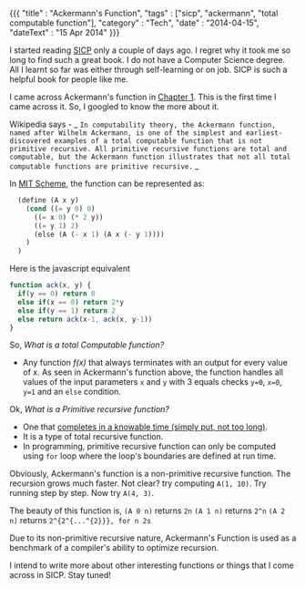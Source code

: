 {{{
    "title"    : "Ackermann's Function",
    "tags"     : ["sicp", "ackermann", "total computable function"],
    "category" : "Tech",
    "date"     : "2014-04-15",
    "dateText" : "15 Apr 2014"
}}}

I started reading [SICP](http://mitpress.mit.edu/sicp/full-text/book/book.html) only a couple of days ago.
I regret why it took me so long to find such a great book. I do not have a Computer Science degree.
All I learnt so far was either through self-learning or on job. SICP is such a helpful book for people like me.

I came across Ackermann's function in [Chapter 1](http://mitpress.mit.edu/sicp/full-text/book/book-Z-H-11.html#%_sec_1.2.1).
This is the first time I came across it. So, I googled to know the more about it.

Wikipedia says -
_
``
  In computability theory, the Ackermann function, named after Wilhelm Ackermann,
  is one of the simplest and earliest-discovered examples of a total computable function
  that is not primitive recursive. All primitive recursive functions are total and computable,
  but the Ackermann function illustrates that not all total computable functions are primitive recursive.
``
_

In [MIT Scheme](http://www.gnu.org/software/mit-scheme/), the function can be represented as:

```lisp
  (define (A x y)
    (cond ((= y 0) 0)
      ((= x 0) (* 2 y))
      ((= y 1) 2)
      (else (A (- x 1) (A x (- y 1))))
    )
  )
```

Here is the javascript equivalent

```javascript
function ack(x, y) {
  if(y == 0) return 0
  else if(x == 0) return 2*y
  else if(y == 1) return 2
  else return ack(x-1, ack(x, y-1))
}
```

So, *What is a total Computable function?*
  - Any function _f(x)_ that always terminates with an output for every value of x.
    As seen in Ackermann's function above, the function handles all values of the input parameters
    `x` and `y` with 3 equals checks `y=0`, `x=0`, `y=1` and an `else` condition.

Ok, *What is a Primitive recursive function?*
  - One that [completes in a knowable time (simply put, not too long)](http://math.stackexchange.com/questions/96483/ackermann-function-primitive-recursive).
  - It is a type of total recursive function.
  - In programming, primitive recursive function can only be computed using `for` loop where the loop's
    boundaries are defined at run time.

Obviously, Ackermann's function is a non-primitive recursive function. The recursion grows much faster.
Not clear? try computing `A(1, 10)`. Try running step by step. Now try `A(4, 3)`.

The beauty of this function is,
    `(A 0 n)` returns `2n`
    `(A 1 n)` returns `2^n`
    `(A 2 n)` returns `2^{2^{...^{2}}}, for n 2s`

Due to its non-primitive recursive nature, Ackermann's Function is used as a benchmark of a compiler's ability
to optimize recursion.

I intend to write more about other interesting functions or things that I come across in SICP. Stay tuned!
